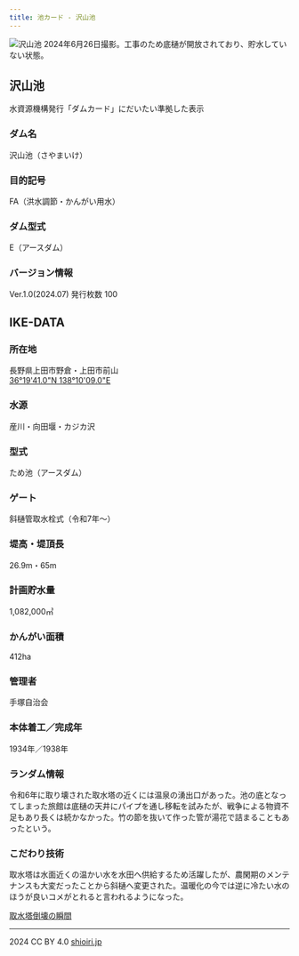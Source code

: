 ```yaml
---
title: 池カード - 沢山池
---
```

![沢山池](/DJI_0208.JPG) 
2024年6月26日撮影。工事のため底樋が開放されており、貯水していない状態。

## 沢山池
水資源機構発行「ダムカード」にだいたい準拠した表示

### ダム名
沢山池（さやまいけ）

### 目的記号
FA（洪水調節・かんがい用水）

### ダム型式
E（アースダム）

### バージョン情報
Ver.1.0(2024.07) 発行枚数 100

## IKE-DATA

### 所在地
長野県上田市野倉・上田市前山  
[36°19'41.0"N 138°10'09.0"E](https://maps.app.goo.gl/fms1iaXx5AsXpnGNA)

### 水源
産川・向田堰・カジカ沢

### 型式
ため池（アースダム）

### ゲート
斜樋管取水栓式（令和7年〜）

### 堤高・堤頂長
26.9m・65m

### 計画貯水量
1,082,000㎥

### かんがい面積
412ha

### 管理者
手塚自治会

### 本体着工／完成年
1934年／1938年

### ランダム情報
令和6年に取り壊された取水塔の近くには温泉の湧出口があった。池の底となってしまった旅館は底樋の天井にパイプを通し移転を試みたが、戦争による物資不足もあり長くは続かなかった。竹の節を抜いて作った管が湯花で詰まることもあったという。

### こだわり技術
取水塔は水面近くの温かい水を水田へ供給するため活躍したが、農閑期のメンテナンスも大変だったことから斜樋へ変更された。温暖化の今では逆に冷たい水のほうが良いコメがとれると言われるようになった。

[取水塔倒壊の瞬間](https://youtu.be/lfdk5Ccd7d4?si=Gszu6u0JdY75hW97)

---
2024 CC BY 4.0 [shioiri.jp](https://shioiri.jp)